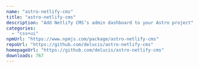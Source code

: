 ```yaml
---
name: "astro-netlify-cms"
title: "astro-netlify-cms"
description: "Add Netlify CMS’s admin dashboard to your Astro project"
categories:
  - "css+ui"
npmUrl: "https://www.npmjs.com/package/astro-netlify-cms"
repoUrl: "https://github.com/delucis/astro-netlify-cms"
homepageUrl: "https://github.com/delucis/astro-netlify-cms"
downloads: 767
---
```

